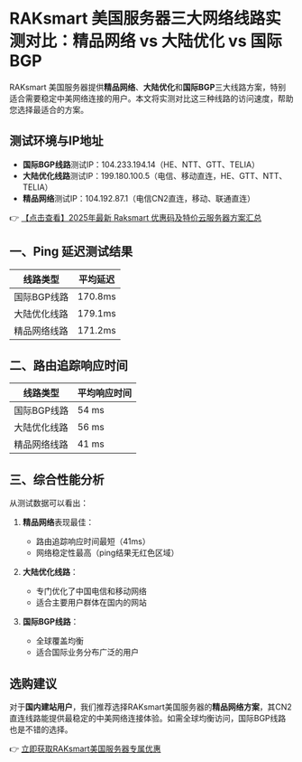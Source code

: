 # RAKsmart 美国服务器三大网络线路实测对比：精品网络 vs 大陆优化 vs 国际BGP

RAKsmart 美国服务器提供**精品网络**、**大陆优化**和**国际BGP**三大线路方案，特别适合需要稳定中美网络连接的用户。本文将实测对比这三种线路的访问速度，帮助您选择最适合的方案。

## 测试环境与IP地址

- **国际BGP线路**测试IP：104.233.194.14（HE、NTT、GTT、TELIA）
- **大陆优化线路**测试IP：199.180.100.5（电信、移动直连，HE、GTT、NTT、TELIA）
- **精品网络**测试IP：104.192.87.1（电信CN2直连，移动、联通直连）

👉 [【点击查看】2025年最新 Raksmart 优惠码及特价云服务器方案汇总](https://bit.ly/raksmart)

## 一、Ping 延迟测试结果

| 线路类型       | 平均延迟 |
|----------------|----------|
| 国际BGP线路    | 170.8ms  |
| 大陆优化线路    | 179.1ms  |
| 精品网络线路    | 171.2ms  |

## 二、路由追踪响应时间

| 线路类型       | 平均响应时间 |
|----------------|--------------|
| 国际BGP线路    | 54 ms        |
| 大陆优化线路    | 56 ms        |
| 精品网络线路    | 41 ms        |

## 三、综合性能分析

从测试数据可以看出：

1. **精品网络**表现最佳：
   - 路由追踪响应时间最短（41ms）
   - 网络稳定性最高（ping结果无红色区域）

2. **大陆优化线路**：
   - 专门优化了中国电信和移动网络
   - 适合主要用户群体在国内的网站

3. **国际BGP线路**：
   - 全球覆盖均衡
   - 适合国际业务分布广泛的用户

## 选购建议

对于**国内建站用户**，我们推荐选择RAKsmart美国服务器的**精品网络方案**，其CN2直连线路能提供最稳定的中美网络连接体验。如需全球均衡访问，国际BGP线路也是不错的选择。

👉 [立即获取RAKsmart美国服务器专属优惠](https://bit.ly/raksmart)